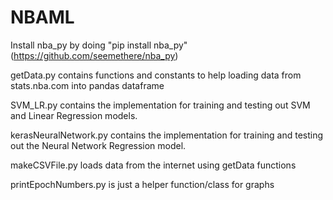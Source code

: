# NBAML
Install nba_py by doing "pip install nba_py" (https://github.com/seemethere/nba_py)

getData.py contains functions and constants to help loading data from stats.nba.com into pandas dataframe

SVM_LR.py contains the implementation for training and testing out SVM and Linear Regression models.

kerasNeuralNetwork.py contains the implementation for training and testing out the Neural Network Regression model.

makeCSVFile.py loads data from the internet using getData functions

printEpochNumbers.py is just a helper function/class for graphs
